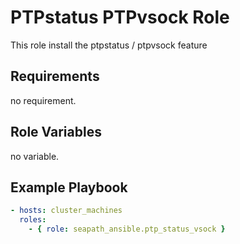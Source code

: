 # PTPstatus PTPvsock Role

This role install the ptpstatus / ptpvsock feature

## Requirements

no requirement.

## Role Variables

no variable.

## Example Playbook

```yaml
- hosts: cluster_machines
  roles:
    - { role: seapath_ansible.ptp_status_vsock }
```
